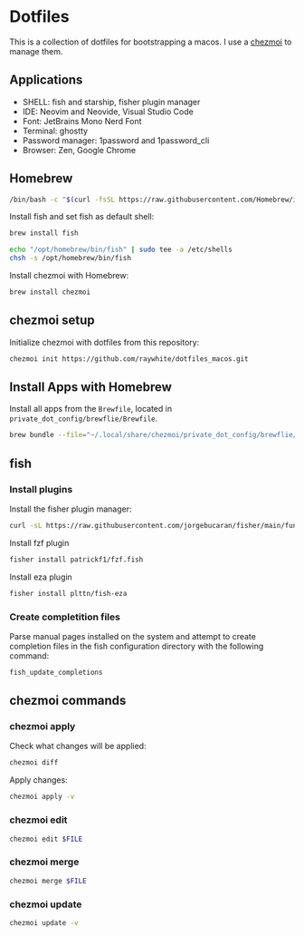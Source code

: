 # Dotfiles

This is a collection of dotfiles for bootstrapping a macos. I use a [chezmoi](https://github.com/twpayne/chezmoi) to manage them.

## Applications

* SHELL: fish and starship, fisher plugin manager
* IDE: Neovim and Neovide, Visual Studio Code
* Font: JetBrains Mono Nerd Font
* Terminal: ghostty 
* Password manager: 1password and 1password_cli
* Browser: Zen, Google Chrome

## Homebrew

```sh
/bin/bash -c "$(curl -fsSL https://raw.githubusercontent.com/Homebrew/install/HEAD/install.sh)"
```

Install fish and set fish as default shell:

```sh
brew install fish

echo "/opt/homebrew/bin/fish" | sudo tee -a /etc/shells
chsh -s /opt/homebrew/bin/fish
```

Install chezmoi with Homebrew:

```sh
brew install chezmoi
```

## chezmoi setup

Initialize chezmoi with dotfiles from this repository:

```sh
chezmoi init https://github.com/raywhite/dotfiles_macos.git
```

## Install Apps with Homebrew

Install all apps from the `Brewfile`, located in `private_dot_config/brewflie/Brewfile`.

```sh
brew bundle --file="~/.local/share/chezmoi/private_dot_config/brewflie/Brewfile"
```

## fish

### Install plugins

Install the fisher plugin manager:

```sh
curl -sL https://raw.githubusercontent.com/jorgebucaran/fisher/main/functions/fisher.fish | source && fisher install jorgebucaran/fisher
```

Install fzf plugin

```sh
fisher install patrickf1/fzf.fish
```

Install eza plugin

```sh
fisher install plttn/fish-eza
```

### Create completition files

Parse manual pages installed on the system and attempt to create completion files in the fish configuration directory with the following command:

```sh
fish_update_completions
```

## chezmoi commands

### chezmoi apply

Check what changes will be applied:

```sh
chezmoi diff
```

Apply changes:

```sh
chezmoi apply -v
```

### chezmoi edit

```sh
chezmoi edit $FILE
```

### chezmoi merge

```sh
chezmoi merge $FILE
```

### chezmoi update

```sh
chezmoi update -v
```
